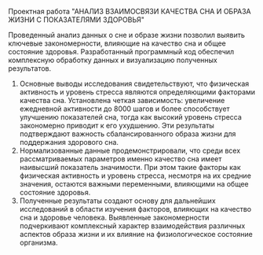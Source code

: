 Проектная работа 
"АНАЛИЗ ВЗАИМОСВЯЗИ КАЧЕСТВА СНА И ОБРАЗА ЖИЗНИ С ПОКАЗАТЕЛЯМИ ЗДОРОВЬЯ"

Проведенный анализ данных о сне и образе жизни позволил выявить ключевые закономерности, влияющие на качество сна и общее состояние здоровья. Разработанный программный код обеспечил комплексную обработку данных и визуализацию полученных результатов.
1) Основные выводы исследования свидетельствуют, что физическая активность и уровень стресса являются определяющими факторами качества сна. Установлена четкая зависимость: увеличение ежедневной активности до 8000 шагов и более способствует улучшению показателей сна, тогда как высокий уровень стресса закономерно приводит к его ухудшению. Эти результаты подтверждают важность сбалансированного образа жизни для поддержания здорового сна.
2) Нормализованные данные продемонстрировали, что среди всех рассматриваемых параметров именно качество сна имеет наивысший показатель значимости. При этом такие факторы как физическая активность и уровень стресса, несмотря на их средние значения, остаются важными переменными, влияющими на общее состояние здоровья. 
3) Полученные результаты создают основу для дальнейших исследований в области изучения факторов, влияющих на качество сна и здоровье человека. Выявленные закономерности подчеркивают комплексный характер взаимодействия различных аспектов образа жизни и их влияние на физиологическое состояние организма.
